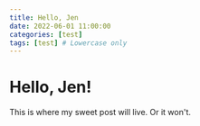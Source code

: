 ```yaml
---
title: Hello, Jen
date: 2022-06-01 11:00:00
categories: [test]
tags: [test] # Lowercase only
---
```


# Hello, Jen!

This is where my sweet post will live. Or it won't.
